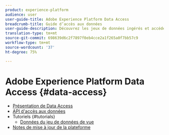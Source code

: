 ```yaml
---
product: experience-platform
audience: user
user-guide-title: Adobe Experience Platform Data Access
breadcrumb-title: Guide d’accès aux données
user-guide-description: Découvrez les jeux de données ingérés et accédez à ces derniers dans Platform.
translation-type: tm+mt
source-git-commit: 698639d6c2f7897f0eb4cce2a1f265a0f7bb57c9
workflow-type: tm+mt
source-wordcount: '37'
ht-degree: 75%

---
```



# Adobe Experience Platform Data Access {#data-access}

- [Présentation de Data Access](home.md)
- [API d&#39;accès aux données](api.md)
- Tutoriels {#tutorials}
   - [Données du jeu de données de vue](tutorials/dataset-data.md)
- [Notes de mise à jour de la plateforme](https://docs.adobe.com/content/help/fr-FR/experience-platform/release-notes/latest.html)